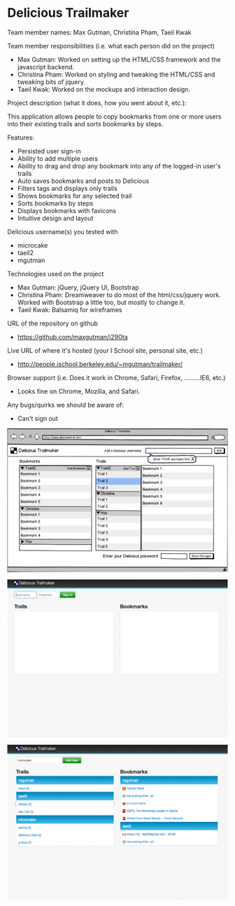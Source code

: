 Delicious Trailmaker
====================

Team member names: Max Gutman, Christina Pham, Taeil Kwak

Team member responsibilities (i.e. what each person did on the project)
- Max Gutman: Worked on setting up the HTML/CSS framework and the javascript backend.
- Christina Pham: Worked on styling and tweaking the HTML/CSS and tweaking bits of jquery.
- Taeil Kwak: Worked on the mockups and interaction design. 

Project description (what it does, how you went about it, etc.):

This application allows people to copy bookmarks from one or more users into their existing trails and sorts bookmarks by steps.

Features:
- Persisted user sign-in
- Ability to add multiple users
- Ability to drag and drop any bookmark into any of the logged-in user's trails
- Auto saves bookmarks and posts to Delicious
- Filters tags and displays only trails
- Shows bookmarks for any selected trail
- Sorts bookmarks by steps
- Displays bookmarks with favicons
- Intuitive design and layout  

Delicious username(s) you tested with
- microcake
- taeil2
- mgutman

Technologies used on the project
- Max Gutman: jQuery, jQuery UI, Bootstrap
- Christina Pham: Dreamweaver to do most of the html/css/jquery work. Worked with Bootstrap a little too, but mostly to change it. 
- Taeil Kwak: Balsamiq for wireframes

URL of the repository on github
- https://github.com/maxgutman/i290ta

Live URL of where it's hosted (your I School site, personal site, etc.) 
- http://people.ischool.berkeley.edu/~mgutman/trailmaker/

Browser support (i.e. Does it work in Chrome, Safari, Firefox, .........IE6, etc.)
- Looks fine on Chrome, Mozilla, and Safari. 

Any bugs/quirks we should be aware of:
- Can't sign out


![Mockup](/images/mockup.png "Mockup")

![Screenshot1](/images/screenshot1.png "Screenshot 1")

![Screenshot2](/images/screenshot2.png "Screenshot 2")
